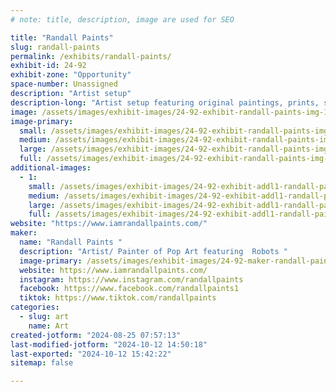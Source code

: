 ```yaml
---
# note: title, description, image are used for SEO

title: "Randall Paints"
slug: randall-paints
permalink: /exhibits/randall-paints/
exhibit-id: 24-92
exhibit-zone: "Opportunity"
space-number: Unassigned
description: "Artist setup"
description-long: "Artist setup featuring original paintings, prints, stickers, magnets, buttons all featuring lovable   robots on adventures."
image: /assets/images/exhibit-images/24-92-exhibit-randall-paints-img-1356-large.jpeg
image-primary: 
  small: /assets/images/exhibit-images/24-92-exhibit-randall-paints-img-1356-small.jpeg
  medium: /assets/images/exhibit-images/24-92-exhibit-randall-paints-img-1356-medium.jpeg
  large: /assets/images/exhibit-images/24-92-exhibit-randall-paints-img-1356-large.jpeg
  full: /assets/images/exhibit-images/24-92-exhibit-randall-paints-img-1356-full.jpeg
additional-images: 
  - 1:
    small: /assets/images/exhibit-images/24-92-exhibit-addl1-randall-paints-img-0436-small.jpeg
    medium: /assets/images/exhibit-images/24-92-exhibit-addl1-randall-paints-img-0436-medium.jpeg
    large: /assets/images/exhibit-images/24-92-exhibit-addl1-randall-paints-img-0436-large.jpeg
    full: /assets/images/exhibit-images/24-92-exhibit-addl1-randall-paints-img-0436-full.jpeg
website: "https://www.iamrandallpaints.com/"
maker: 
  name: "Randall Paints "
  description: "Artist/ Painter of Pop Art featuring  Robots "
  image-primary: /assets/images/exhibit-images/24-92-maker-randall-paints-img-3927-medium.jpeg
  website: https://www.iamrandallpaints.com/
  instagram: https://www.instagram.com/randallpaints 
  facebook: https://www.facebook.com/randallpaints1
  tiktok: https://www.tiktok.com/randallpaints 
categories: 
  - slug: art
    name: Art
created-jotform: "2024-08-25 07:57:13"
last-modified-jotform: "2024-10-12 14:50:18"
last-exported: "2024-10-12 15:42:22"
sitemap: false

---
```

